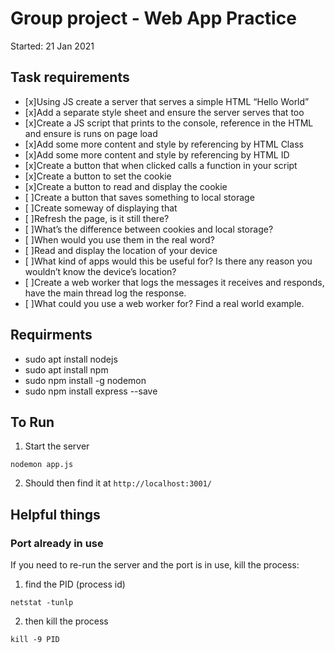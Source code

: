 # Group project - Web App Practice
Started: 21 Jan 2021

## Task requirements
* [x]Using JS create a server that serves a simple HTML “Hello World”
* [x]Add a separate style sheet and ensure the server serves that too
* [x]Create a JS script that prints to the console, reference in the HTML and ensure is runs on page load
* [x]Add some more content and style by referencing by HTML Class
* [x]Add some more content and style by referencing by HTML ID
* [x]Create a button that when clicked calls a function in your script
* [x]Create a button to set the cookie
* [x]Create a button to read and display the cookie
* [ ]Create a button that saves something to local storage
* [ ]Create someway of displaying that
* [ ]Refresh the page, is it still there?
* [ ]What’s the difference between cookies and local storage?
* [ ]When would you use them in the real word?
* [ ]Read and display the location of your device
* [ ]What kind of apps would this be useful for? Is there any reason you wouldn’t know the device’s location?
* [ ]Create a web worker that logs the messages it receives and responds, have the main thread log the response.
* [ ]What could you use a web worker for? Find a real world example.

## Requirments
* sudo apt install nodejs
* sudo apt install npm
* sudo npm install -g nodemon
* sudo npm install express --save

## To Run
1. Start the server
```shell
nodemon app.js
```
2. Should then find it at  ```http://localhost:3001/```

## Helpful things

### Port already in use
If you need to re-run the server and the port is in use, kill the process:
1. find the PID (process id)
```
netstat -tunlp
```
2. then kill the process
```
kill -9 PID
```